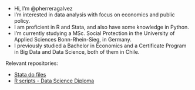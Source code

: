- Hi, I’m @pherreragalvez
- I’m interested in data analysis with focus on economics and public policy.
- I am proficient in R and Stata, and also have some knowledge in Python.
- I’m currently studying a MSc. Social Protection in the University of Applied Sciences Bonn-Rhein-Sieg, in Germany.
- I previously studied a Bachelor in Economics and a Certificate Program in Big Data and Data Science, both of them in Chile.

Relevant repositories:
- <a href="https://github.com/pherreragalvez/Stata-scripts" target="_blank">Stata do files</a>
- <a href="https://github.com/pherreragalvez/big_data_science_diploma" target="_blank">R scripts - Data Science Diploma</a>

<!---
pherreragalvez/pherreragalvez is a ✨ special ✨ repository because its `README.md` (this file) appears on your GitHub profile.
You can click the Preview link to take a look at your changes.
--->
